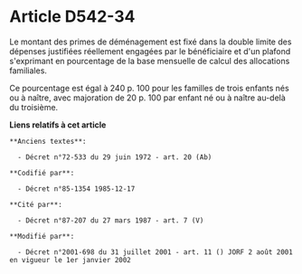 # Article D542-34

Le montant des primes de déménagement est fixé dans la double limite des dépenses justifiées réellement engagées par le
bénéficiaire et d'un plafond s'exprimant en pourcentage de la base mensuelle de calcul des allocations familiales. 

Ce pourcentage est égal à 240 p. 100 pour les familles de trois enfants nés ou à naître, avec majoration de 20 p. 100 par
enfant né ou à naître au-delà du troisième.

**Liens relatifs à cet article**

	**Anciens textes**:

	  - Décret n°72-533 du 29 juin 1972 - art. 20 (Ab)

	**Codifié par**:

	  - Décret n°85-1354 1985-12-17

	**Cité par**:

	  - Décret n°87-207 du 27 mars 1987 - art. 7 (V)

	**Modifié par**:

	  - Décret n°2001-698 du 31 juillet 2001 - art. 11 () JORF 2 août 2001 en vigueur le 1er janvier 2002
